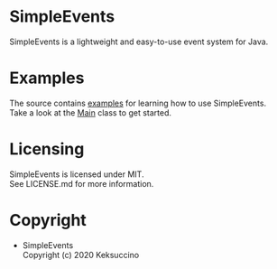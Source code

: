 # SimpleEvents
SimpleEvents is a lightweight and easy-to-use event system for Java.

# Examples
The source contains [examples](https://github.com/Keksuccino/SimpleEvents/tree/master/src/de/keksuccino/example) for learning how to use SimpleEvents.<br>
Take a look at the [Main](https://github.com/Keksuccino/SimpleEvents/blob/master/src/de/keksuccino/example/Main.java) class to get started.

# Licensing
SimpleEvents is licensed under MIT.<br>
See LICENSE.md for more information.

# Copyright
- SimpleEvents<br>
Copyright (c) 2020 Keksuccino
